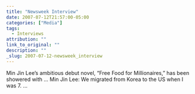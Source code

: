 ```yaml
---
title: "Newsweek Interview"
date: 2007-07-12T21:57:00-05:00
categories: ["Media"]
tags:
  - Interviews
attribution: ""
link_to_original: ""
description: ""
_slug: 2007-07-12-newsweek_interview
---
```


Min Jin Lee’s ambitious debut novel, “Free Food for Millionaires,” has been showered with ... Min Jin Lee: We migrated from Korea to the US when I was 7. ...
